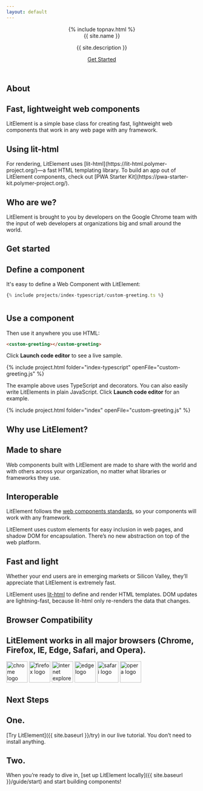 ```yaml
---
layout: default
---
```


<header class="hero" markdown="0">
{% include topnav.html %}
<div class="wrapper">
<div class="hero-title">{{ site.name }}</div>
<p class="hero-caption">{{ site.description }}</p>
<a class="hero-link link-with-arrow" href="{{ site.baseurl }}/guide">Get Started</a>
</div>
</header>

<section>
<div class="wrapper">
<h1 class="title">
About
</h1>

<div class="responsive-row">

<div style="flex:1;">
<h2>
Fast, lightweight web components
</h2>
<p>
LitElement is a simple base class for creating fast, lightweight web components that work in any web page with any framework.
</p>
</div>

<div style="flex:1;">
<h2>
Using lit-html
</h2>
<p>
For rendering, LitElement uses [lit-html](https://lit-html.polymer-project.org/)—a fast HTML templating library. To build an app out of LitElement components, check out [PWA Starter Kit](https://pwa-starter-kit.polymer-project.org/).
</p>
</div>

<div style="flex:1;">
<h2>
Who are we?
</h2>
<p>
LitElement is brought to you by developers on the Google Chrome team with the input of web developers at organizations big and small around the world.
</p>
</div>

</div>
</div>
</section>

<section>
<div class="wrapper">

<h1 class="title">Get started</h1>

<h2>Define a component</h2>

It's easy to define a Web Component with LitElement:

```js
{% include projects/index-typescript/custom-greeting.ts %}
```

<h2 style="margin-top: 40px;">Use a component</h2>

Then use it anywhere you use HTML:

```html
<custom-greeting></custom-greeting>
```

Click **Launch code editor** to see a live sample.

{% include project.html folder="index-typescript" openFile="custom-greeting.js" %}

The example above uses TypeScript and decorators. You can also easily write LitElements in plain JavaScript. Click **Launch code editor** for an example.

{% include project.html folder="index" openFile="custom-greeting.js" %}

</div>
</section>

<section>
<div class="wrapper">

<h1 class="title">Why use LitElement?</h1>

<div class="responsive-row">
<div style="flex: 1">

<h2 class="caption">Made to share</h2>

Web components built with LitElement are made to share with the world and with others across your organization, no matter what libraries or frameworks they use.

</div>
<div style="flex: 1">

<h2 class="caption">Interoperable</h2>

LitElement follows the [web components standards](https://developer.mozilla.org/en-US/docs/Web/Web_Components), so your components will work with any framework.

LitElement uses custom elements for easy inclusion in web pages, and shadow DOM for encapsulation. There’s no new abstraction on top of the web platform.

</div>
<div style="flex: 1">

<h2 class="caption">Fast and light</h2>

Whether your end users are in emerging markets or Silicon Valley, they’ll appreciate that LitElement is extremely fast.

LitElement uses [lit-html](https://github.com/Polymer/lit-html) to define and render HTML templates. DOM updates are lightning-fast, because lit-html only re-renders the data that changes.

</div>
</div>
</div>
</section>


<section>
<div class="wrapper">

<h1 class="title">Browser Compatibility</h1>
<h2 class="description">LitElement works in all major browsers (Chrome, Firefox, IE, Edge, Safari, and Opera). </h2>
<div id="browser-thumbnails" style="margin-bottom: 20px;">
<img width="56" width="56" src="{{ site.baseurl }}/images/browsers/chrome_128x128.png" alt="chrome logo">
<img width="56" width="56" src="{{ site.baseurl }}/images/browsers/firefox_128x128.png" alt="firefox logo">
<img width="56" width="56" src="{{ site.baseurl }}/images/browsers/internet-explorer_128x128.png" alt="internet explorer logo">
<img width="56" width="56" src="{{ site.baseurl }}/images/browsers/edge_128x128.png" alt="edge logo">
<img width="56" width="56" src="{{ site.baseurl }}/images/browsers/safari_128x128.png" alt="safari logo">
<img width="56" width="56" src="{{ site.baseurl }}/images/browsers/opera_128x128.png" alt="opera logo">
</div>

</div>
</section>

<section style="margin-bottom: 60px;">
<div class="wrapper">
<h1 class="title">Next Steps</h1>

<div class="responsive-row">

<div style="flex:1">
<h2 class="caption">One.</h2>
<p>[Try LitElement]({{ site.baseurl }}/try) in our live tutorial. You don’t need to install anything.</p>
</div>

<div style="flex:1">
<h2 class="caption">Two.</h2>
<p>When you’re ready to dive in, [set up LitElement locally]({{ site.baseurl }}/guide/start) and start building components!</p>
</div>

<div style="flex:1">
</div>

</div>
</div>
</section>
